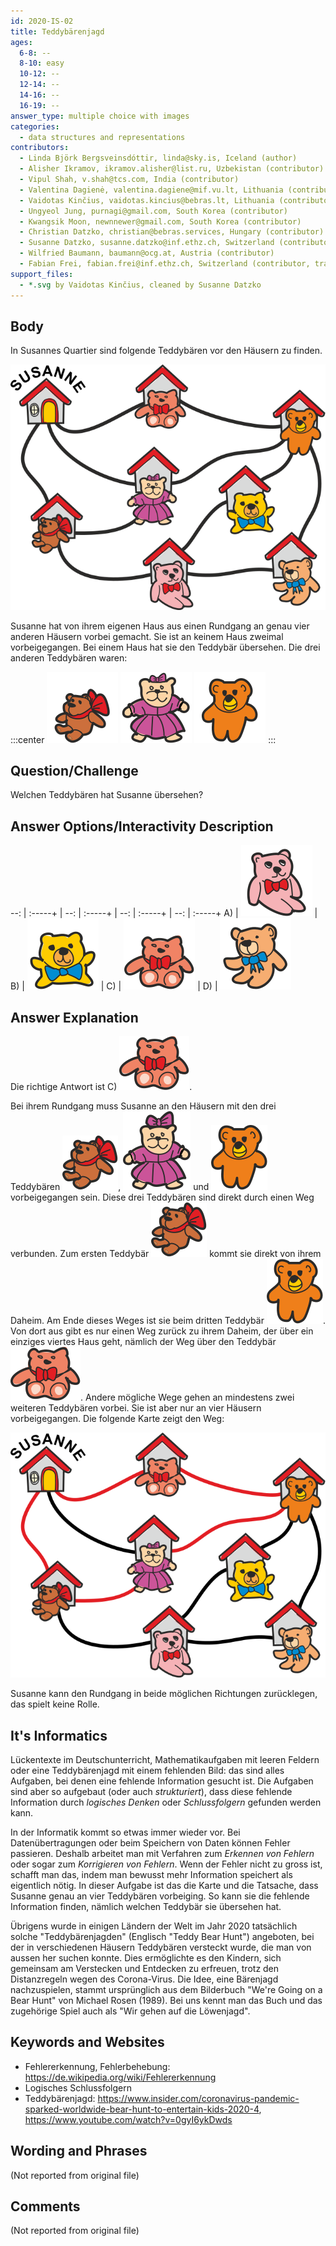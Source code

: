 ```yaml
---
id: 2020-IS-02
title: Teddybärenjagd
ages:
  6-8: --
  8-10: easy
  10-12: --
  12-14: --
  14-16: --
  16-19: --
answer_type: multiple choice with images
categories:
  - data structures and representations
contributors:
  - Linda Björk Bergsveinsdóttir, linda@sky.is, Iceland (author)
  - Alisher Ikramov, ikramov.alisher@list.ru, Uzbekistan (contributor)
  - Vipul Shah, v.shah@tcs.com, India (contributor)
  - Valentina Dagienė, valentina.dagiene@mif.vu.lt, Lithuania (contributor)
  - Vaidotas Kinčius, vaidotas.kincius@bebras.lt, Lithuania (contributor, graphics)
  - Ungyeol Jung, purnagi@gmail.com, South Korea (contributor)
  - Kwangsik Moon, newnnewer@gmail.com, South Korea (contributor)
  - Christian Datzko, christian@bebras.services, Hungary (contributor)
  - Susanne Datzko, susanne.datzko@inf.ethz.ch, Switzerland (contributor, graphics)
  - Wilfried Baumann, baumann@ocg.at, Austria (contributor)
  - Fabian Frei, fabian.frei@inf.ethz.ch, Switzerland (contributor, translation from English into German)
support_files:
  - *.svg by Vaidotas Kinčius, cleaned by Susanne Datzko
---
```



## Body

In Susannes Quartier sind folgende Teddybären vor den Häusern zu finden.

![](graphics/2020-IS-02-taskbody1-compatible.svg "Quartier (350px)")

Susanne hat von ihrem eigenen Haus aus einen Rundgang an genau vier anderen Häusern vorbei gemacht. Sie ist an keinem Haus zweimal vorbeigegangen. Bei einem Haus hat sie den Teddybär übersehen. Die drei anderen Teddybären waren:

:::center
![](graphics/2020-IS-02-taskbody2.svg "Teddybär 1 (55px)")
![](graphics/2020-IS-02-taskbody3.svg "Teddybär 2 (55px)")
![](graphics/2020-IS-02-taskbody4.svg "Teddybär 3 (55px)")
:::


## Question/Challenge

Welchen Teddybären hat Susanne übersehen?


## Answer Options/Interactivity Description

--: | :-----+ | --: | :-----+ | --: | :-----+ | --: | :-----+
 A) | ![ansA] |  B) | ![ansB] |  C) | ![ansC] |  D) | ![ansD]

[ansA]: graphics/2020-IS-02-answerA.svg "Teddybär A (55px)"
[ansB]: graphics/2020-IS-02-answerB.svg "Teddybär B (55px)"
[ansC]: graphics/2020-IS-02-answerC.svg "Teddybär C (55px)"
[ansD]: graphics/2020-IS-02-answerD.svg "Teddybär D (55px)"


## Answer Explanation

Die richtige Antwort ist C) ![bear6].

Bei ihrem Rundgang muss Susanne an den Häusern mit den drei Teddybären ![bear1], ![bear2] und ![bear3] vorbeigegangen sein. Diese drei Teddybären sind direkt durch einen Weg verbunden. Zum ersten Teddybär ![bear1] kommt sie direkt von ihrem Daheim. Am Ende dieses Weges ist sie beim dritten Teddybär ![bear3]. Von dort aus gibt es nur einen Weg zurück zu ihrem Daheim, der über ein einziges viertes Haus geht, nämlich der Weg über den Teddybär ![bear6]. Andere mögliche Wege gehen an mindestens zwei weiteren Teddybären vorbei. Sie ist aber nur an vier Häusern vorbeigegangen. Die folgende Karte zeigt den Weg:

![](graphics/2020-IS-02-explanation.svg "Erläuterung (350px)")

Susanne kann den Rundgang in beide möglichen Richtungen zurücklegen, das spielt keine Rolle. 

[bear1]: graphics/2020-IS-02-taskbody_teddy1-inline.svg "Teddybär 1 (20px)"
[bear2]: graphics/2020-IS-02-taskbody_teddy2-inline.svg "Teddybär 2 (20px)"
[bear3]: graphics/2020-IS-02-taskbody_teddy3-inline.svg "Teddybär 3 (20px)"
[bear4]: graphics/2020-IS-02-taskbody_teddy4-inline.svg "Teddybär 4 (20px)"
[bear5]: graphics/2020-IS-02-taskbody_teddy5-inline.svg "Teddybär 5 (20px)"
[bear6]: graphics/2020-IS-02-taskbody_teddy6-inline.svg "Teddybär 6 (20px)"
[bear7]: graphics/2020-IS-02-taskbody_teddy7-inline.svg "Teddybär 7 (20px)"


## It's Informatics

Lückentexte im Deutschunterricht, Mathematikaufgaben mit leeren Feldern oder eine Teddybärenjagd mit einem fehlenden Bild: das sind alles Aufgaben, bei denen eine fehlende Information gesucht ist. Die Aufgaben sind aber so aufgebaut (oder auch _strukturiert_), dass diese fehlende Information durch _logisches Denken_ oder _Schlussfolgern_ gefunden werden kann.

In der Informatik kommt so etwas immer wieder vor. Bei Datenübertragungen oder beim Speichern von Daten können Fehler passieren. Deshalb arbeitet man mit Verfahren zum _Erkennen von Fehlern_ oder sogar zum _Korrigieren von Fehlern_. Wenn der Fehler nicht zu gross ist, schafft man das, indem man bewusst mehr Information speichert als eigentlich nötig. In dieser Aufgabe ist das die Karte und die Tatsache, dass Susanne genau an vier Teddybären vorbeiging. So kann sie die fehlende Information finden, nämlich welchen Teddybär sie übersehen hat.

Übrigens wurde in einigen Ländern der Welt im Jahr 2020 tatsächlich solche "Teddybärenjagden" (Englisch "Teddy Bear Hunt") angeboten, bei der in verschiedenen Häusern Teddybären versteckt wurde, die man von aussen her suchen konnte. Dies ermöglichte es den Kindern, sich gemeinsam am Verstecken und Entdecken zu erfreuen, trotz den Distanzregeln wegen des Corona-Virus. Die Idee, eine Bärenjagd nachzuspielen, stammt ursprünglich aus dem Bilderbuch "We're Going on a Bear Hunt" von Michael Rosen (1989). Bei uns kennt man das Buch und das zugehörige Spiel auch als "Wir gehen auf die Löwenjagd".


## Keywords and Websites

 - Fehlererkennung, Fehlerbehebung: https://de.wikipedia.org/wiki/Fehlererkennung
 - Logisches Schlussfolgern
 - Teddybärenjagd: https://www.insider.com/coronavirus-pandemic-sparked-worldwide-bear-hunt-to-entertain-kids-2020-4, https://www.youtube.com/watch?v=0gyI6ykDwds


## Wording and Phrases

(Not reported from original file)


## Comments

(Not reported from original file)
